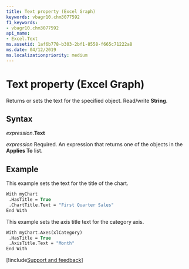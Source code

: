 ```yaml
---
title: Text property (Excel Graph)
keywords: vbagr10.chm3077592
f1_keywords:
- vbagr10.chm3077592
api_name:
- Excel.Text
ms.assetid: 1af6b778-b303-2bf1-8558-f665c71222a8
ms.date: 04/12/2019
ms.localizationpriority: medium
---
```



# Text property (Excel Graph)

Returns or sets the text for the specified object. Read/write **String**.

## Syntax

_expression_.**Text**

_expression_ Required. An expression that returns one of the objects in the **Applies To** list.


## Example

This example sets the text for the title of the chart.

```vb
With myChart 
 .HasTitle = True 
 .ChartTitle.Text = "First Quarter Sales" 
End With
```

This example sets the axis title text for the category axis.

```vb
With myChart.Axes(xlCategory) 
 .HasTitle = True 
 .AxisTitle.Text = "Month" 
End With
```

[!include[Support and feedback](~/includes/feedback-boilerplate.md)]